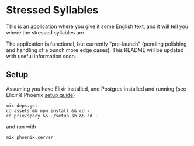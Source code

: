 # Stressed Syllables

This is an application where you give it some English text, and it will tell you where the stressed syllables are.

The application is functional, but currently "pre-launch" (pending polishing and handling of a bunch more edge cases). This README will be updated with useful information soon.

## Setup

Assuming you have Elixir installed, and Postgres installed and running
(see Elixir & Phoenix [setup guide](https://hexdocs.pm/phoenix/up_and_running.html))

```
mix deps.get
cd assets && npm install && cd -
cd priv/spacy && ./setup.sh && cd -
```

and run with

```
mix phoenix.server
```